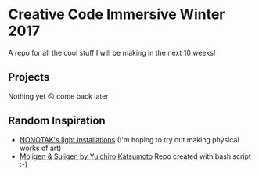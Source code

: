 # Creative Code Immersive Winter 2017

A repo for all the cool stuff I will be making in the next 10 weeks!

## Projects
Nothing yet :disappointed: come back later

## Random Inspiration
* [NONOTAK's light installations](http://www.nonotak.com/) (I'm hoping to try out making physical works of art)
* [Mojigen & Sujigen by Yuichiro Katsumoto](https://vimeo.com/194485354)
Repo created with bash script :-)
